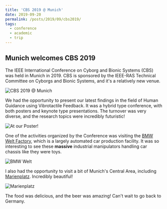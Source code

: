 ```yaml
---
title: 'CBS 2019 @ Munich'
date: 2019-09-20
permalink: /posts/2019/09/cbs2019/
tags:
  - conference
  - academic
  - trip
---
```


Munich welcomes CBS 2019
------

The IEEE International Conference on Cyborg and Bionic Systems (CBS) was held in Munich in 2019. CBS is sponsored by the IEEE-RAS Technical Committee on Cyborgs and Bionic Systems, and it's a relatively new venue. 

![CBS 2019 @ Munich](/images/blog/2019/cbsentrance.jpg)

We had the opportunity to present our latest findings in the field of Human Guidance using Vibrotactile Feedback. It was a hybrid type conference, with both posters and keynote type presentations. The turnover was very diverse, and the research topics were incredibly futuristic!

![At our Poster!](/images/blog/2019/cbsposter.jpg)

One of the activities organized by the Conference was visiting the [BMW Welt Factory](https://www.bmwgroup-werke.com/muenchen/en.html), which is a largely automated car production facility. It was so interesting to see these **massive** industrial manipulators handling car chassis like they were toys. 

![BMW Welt](/images/blog/2019/welt.jpg)

I also had the opportunity to visit a bit of Munich's Central Area, including [Marienplatz](https://en.wikipedia.org/wiki/Marienplatz). Incredibly beautiful!

![Marienplatz](/images/blog/2019/marienplatz.jpg)

The food was delicious, and the beer was amazing! Can't wait to go back to Germany.
